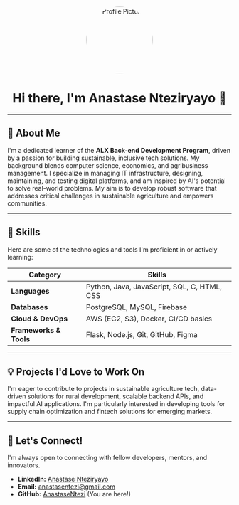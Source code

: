 
<div align="center">
  <img src="https://avatars.githubusercontent.com/u/101859942?v=4" alt="Profile Picture" width="150px" style="border-radius: 50%;">
  <h1>Hi there, I'm Anastase Nteziryayo 👋</h1>
</div>

---

<div align="left">

  <h2>🚀 About Me</h2>

  <p>
    I'm a dedicated learner of the <strong>ALX Back-end Development Program</strong>, driven by a passion for building sustainable, inclusive tech solutions. My background blends computer science, economics, and agribusiness management. I specialize in managing IT infrastructure, designing, maintaining, and testing digital platforms, and am inspired by AI's potential to solve real-world problems. My aim is to develop robust software that addresses critical challenges in sustainable agriculture and empowers communities.
  </p>

  ---

  <h2>🌟 Skills</h2>

  <p>Here are some of the technologies and tools I'm proficient in or actively learning:</p>

  <table>
    <thead>
      <tr>
        <th>Category</th>
        <th>Skills</th>
      </tr>
    </thead>
    <tbody>
      <tr>
        <td><strong>Languages</strong></td>
        <td>Python, Java, JavaScript, SQL, C, HTML, CSS</td>
      </tr>
      <tr>
        <td><strong>Databases</strong></td>
        <td>PostgreSQL, MySQL, Firebase</td>
      </tr>
      <tr>
        <td><strong>Cloud & DevOps</strong></td>
        <td>AWS (EC2, S3), Docker, CI/CD basics</td>
      </tr>
      <tr>
        <td><strong>Frameworks & Tools</strong></td>
        <td>Flask, Node.js, Git, GitHub, Figma</td>
      </tr>
    </tbody>
  </table>

  ---

  <h2>💡 Projects I'd Love to Work On</h2>

  <p>
    I'm eager to contribute to projects in sustainable agriculture tech, data-driven solutions for rural development, scalable backend APIs, and impactful AI applications. I'm particularly interested in developing tools for supply chain optimization and fintech solutions for emerging markets.
  </p>

  ---

  <h2>🤝 Let's Connect!</h2>

  <p>
    I'm always open to connecting with fellow developers, mentors, and innovators.
  </p>
  <ul>
    <li><strong>LinkedIn:</strong> <a href="https://www.linkedin.com/in/anastase-nteziryayo-24147011b/">Anastase Nteziryayo</a></li>
    <li><strong>Email:</strong> <a href="mailto:anastasentezi@gmail.com">anastasentezi@gmail.com</a></li>
    <li><strong>GitHub:</strong> <a href="https://github.com/AnastaseNtezi">AnastaseNtezi</a> (You are here!)</li>
  </ul>

</div>


